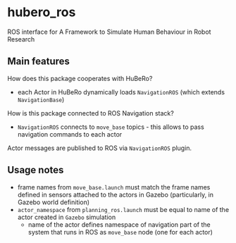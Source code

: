 # hubero_ros
ROS interface for A Framework to Simulate Human Behaviour in Robot Research

## Main features

How does this package cooperates with HuBeRo?
- each Actor in HuBeRo dynamically loads `NavigationROS` (which extends `NavigationBase`)

How is this package connected to ROS Navigation stack?
- `NavigationROS` connects to `move_base` topics - this allows to pass navigation commands to each actor

Actor messages are published to ROS via `NavigationROS` plugin.

## Usage notes
- frame names from `move_base.launch` must match the frame names defined in sensors attached to the actors in Gazebo (particularly, in Gazebo world definition)
- `actor_namespace` from `planning_ros.launch` must be equal to name of the actor created in `Gazebo` simulation
  - name of the actor defines namespace of navigation part of the system that runs in ROS as `move_base` node (one for each actor)

